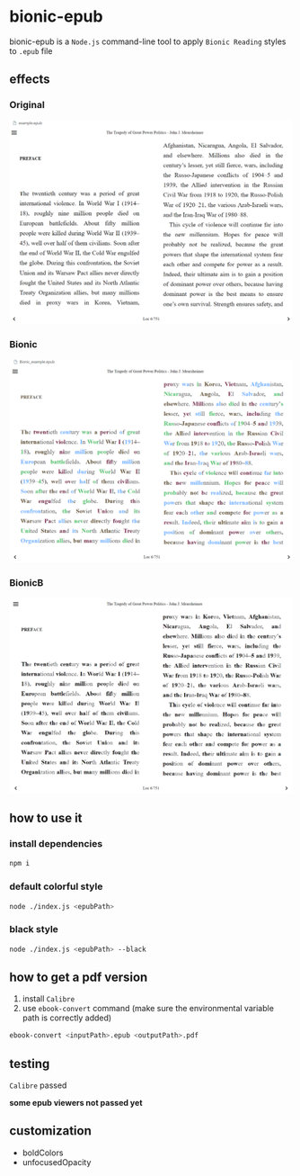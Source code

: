 # bionic-epub
bionic-epub is a `Node.js` command-line tool to apply `Bionic Reading` styles to `.epub` file

## effects
### Original
![Original](./screenshots/Original.png)

### Bionic
![Bionic](./screenshots/Bionic.png)

### BionicB
![BionicB](./screenshots/BionicB.png)


## how to use it
### install dependencies
```bash
npm i
```

### default colorful style
```bash
node ./index.js <epubPath>
```

### black style
```bash
node ./index.js <epubPath> --black
```

## how to get a pdf version
1. install `Calibre`
2. use `ebook-convert` command (make sure the environmental variable path is correctly added)
```bash
ebook-convert <inputPath>.epub <outputPath>.pdf
```

## testing
`Calibre` passed

**some epub viewers not passed yet**

## customization
- boldColors
- unfocusedOpacity